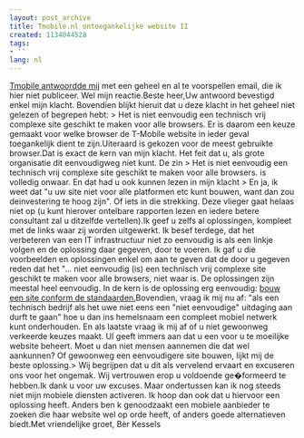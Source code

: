 ```yaml
---
layout: post_archive
title: Tmobile.nl ontoegankelijke website II
created: 1134044528
tags:
- ''
lang: nl
---
```

[Tmobile antwoordde mij](http://bler.webschuur.com/tmobile_nl_ontoegankelijke_website) met een geheel en al te voorspellen email, die ik hier niet publiceer. Wel mijn reactie.Beste heer,Uw antwoord bevestigd enkel mijn klacht. Bovendien blijkt hieruit dat u deze klacht in het geheel niet gelezen of begrepen hebt: > Het is niet eenvoudig een technisch vrij complexe site geschikt te maken voor alle browsers. Er is daarom een keuze gemaakt voor welke browser de T-Mobile website in ieder geval toegankelijk dient te zijn.Uiteraard is gekozen voor de meest gebruikte browser.Dat is exact de kern van mijn klacht. Het feit dat u, als grote organisatie dit eenvoudigweg niet kunt. De zin > Het is niet eenvoudig een technisch vrij complexe site  geschikt te maken voor alle browsers. is volledig onwaar. En dat had u ook kunnen lezen in mijn klacht > En ja, ik weet dat "u uw site niet voor alle platformen etc kunt bouwen, want dan zou deinvestering  te hoog zijn". Of iets in die strekking. Deze vlieger gaat helaas niet op (u kunt hierover ontelbare rapporten lezen en iedere betere consultant zal u ditzelfde vertellen).Ik geef u zelfs al oplossingen, kompleet met de links waar zij worden uitgewerkt. Ik besef terdege, dat het verbeteren van een IT infrastructuur niet zo eenvoudig is als een linkje volgen en de oplossing daar gegeven, door te voeren. Ik gaf u die voorbeelden en oplossingen enkel om aan te geven dat de door u gegeven reden dat het "... niet eenvoudig (is) een technisch vrij complexe site  geschikt te maken   voor alle browsers, niet waar is. De oplossingen zijn meestal heel eenvoudig. In de kern is de oplossing erg eenvoudig: [bouw een site conform de standaarden.](http://www.456bereastreet.com/archive/200512/ten_reasons_to_learn_and_use_web_standards/)Bovendien, vraag ik mij nu af: "als een technisch bedrijf als het uwe niet eens een "niet eenvoudige" uitdaging aan durft te gaan" hoe u dan ins hemelsnaam een compleet mobiel netwerk kunt onderhouden. En als laatste vraag ik mij af of u niet gewoonweg verkeerde keuzes maakt. UI geeft immers aan dat u een voor u te moeilijke website beheert. Moet u dan niet mensen aannemen die dat wel aankunnen? Of gewoonweg een eenvoudigere site bouwen, lijkt mij de beste oplossing.> Wij begrijpen dat u dit als vervelend ervaart en excuseren ons voor het ongemak. Wij vertrouwen erop u voldoende ge�formeerd te hebben.Ik dank u voor uw excuses. Maar ondertussen kan ik nog steeds niet mijn mobiele diensten activeren. Ik hoop dan ook dat u hiervoor een oplossing heeft. Anders ben k genoodzaakt een mobiele aanbieder te zoeken die haar website wel op orde heeft, of anders goede alternatieven biedt.Met vriendelijke groet,   Bèr Kessels
